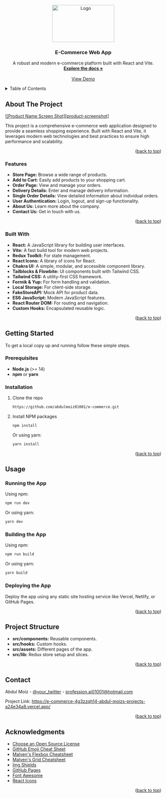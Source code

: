 
<!-- PROJECT LOGO -->
<br />
<div align="center">
  <a href="https://github.com/yourusername/e-commerce-web-app">
    <img src="https://th.bing.com/th/id/OIP.sRjxd4HVSI0I-LT_VrSTXwHaFj?rs=1&pid=ImgDetMain" alt="Logo" width="200" height="120">
  </a>

  <h3 align="center">E-Commerce Web App</h3>

  <p align="center">
    A robust and modern e-commerce platform built with React and Vite.
    <br />
    <a href="https://e-commerce-4g3zzqh14-abdul-moizs-projects-a24e34a8.vercel.app/"><strong>Explore the docs »</strong></a>
    <br />
    <br />
    <a href="https://e-commerce-4g3zzqh14-abdul-moizs-projects-a24e34a8.vercel.app/">View Demo</a>
    
  </p>
</div>

<!-- TABLE OF CONTENTS -->
<details>
  <summary>Table of Contents</summary>
  <ol>
    <li>
      <a href="#about-the-project">About The Project</a>
      <ul>
        <li><a href="#features">Features</a></li>
        <li><a href="#built-with">Built With</a></li>
      </ul>
    </li>
    <li>
      <a href="#getting-started">Getting Started</a>
      <ul>
        <li><a href="#prerequisites">Prerequisites</a></li>
        <li><a href="#installation">Installation</a></li>
      </ul>
    </li>
    <li><a href="#usage">Usage</a></li>
    <li><a href="#project-structure">Project Structure</a></li>
    <li><a href="#contact">Contact</a></li>
  </ol>
</details>

<!-- ABOUT THE PROJECT -->
## About The Project

[![Product Name Screen Shot][product-screenshot]](https://example.com)

This project is a comprehensive e-commerce web application designed to provide a seamless shopping experience. Built with React and Vite, it leverages modern web technologies and best practices to ensure high performance and scalability.

<p align="right">(<a href="#readme-top">back to top</a>)</p>

### Features

- **Store Page:** Browse a wide range of products.
- **Add to Cart:** Easily add products to your shopping cart.
- **Order Page:** View and manage your orders.
- **Delivery Details:** Enter and manage delivery information.
- **Single Order Details:** View detailed information about individual orders.
- **User Authentication:** Login, logout, and sign-up functionality.
- **About Us:** Learn more about the company.
- **Contact Us:** Get in touch with us.

<p align="right">(<a href="#readme-top">back to top</a>)</p>

### Built With

- **React:** A JavaScript library for building user interfaces.
- **Vite:** A fast build tool for modern web projects.
- **Redux Toolkit:** For state management.
- **React Icons:** A library of icons for React.
- **Chakra UI:** A simple, modular, and accessible component library.
- **Tailblocks & Flowbite:** UI components built with Tailwind CSS.
- **Tailwind CSS:** A utility-first CSS framework.
- **Formik & Yup:** For form handling and validation.
- **Local Storage:** For client-side storage.
- **FakeStoreAPI:** Mock API for product data.
- **ES6 JavaScript:** Modern JavaScript features.
- **React Router DOM:** For routing and navigation.
- **Custom Hooks:** Encapsulated reusable logic.

<p align="right">(<a href="#readme-top">back to top</a>)</p>

<!-- GETTING STARTED -->
## Getting Started

To get a local copy up and running follow these simple steps.

### Prerequisites

- **Node.js** (>= 14)
- **npm** or **yarn**

### Installation

1. Clone the repo
   ```sh
   https://github.com/abdulmoiz01001/e-commerce.git
   ```
2. Install NPM packages
   ```sh
   npm install
   ```
   Or using yarn:
   ```sh
   yarn install
   ```

<p align="right">(<a href="#readme-top">back to top</a>)</p>

## Usage

### Running the App

Using npm:

```sh
npm run dev
```

Or using yarn:

```sh
yarn dev
```

### Building the App

Using npm:

```sh
npm run build
```

Or using yarn:

```sh
yarn build
```

### Deploying the App

Deploy the app using any static site hosting service like Vercel, Netlify, or GitHub Pages.

<p align="right">(<a href="#readme-top">back to top</a>)</p>

## Project Structure

- **src/components:** Reusable components.
- **src/hooks:** Custom hooks.
- **src/assets:** Different pages of the app.
- **src/lib:** Redux store setup and slices.


<p align="right">(<a href="#readme-top">back to top</a>)</p>


## Contact

Abdul Moiz - [@your_twitter](https://twitter.com/your_username) - profession.ai01001@hotmail.com

Project Link: https://e-commerce-4g3zzqh14-abdul-moizs-projects-a24e34a8.vercel.app/

<p align="right">(<a href="#readme-top">back to top</a>)</p>

## Acknowledgments

* [Choose an Open Source License](https://choosealicense.com)
* [GitHub Emoji Cheat Sheet](https://www.webpagefx.com/tools/emoji-cheat-sheet)
* [Malven's Flexbox Cheatsheet](https://flexbox.malven.co/)
* [Malven's Grid Cheatsheet](https://grid.malven.co/)
* [Img Shields](https://shields.io)
* [GitHub Pages](https://pages.github.com)
* [Font Awesome](https://fontawesome.com)
* [React Icons](https://react-icons.github.io/react-icons/search)

<p align="right">(<a href="#readme-top">back to top</a>)</p>
